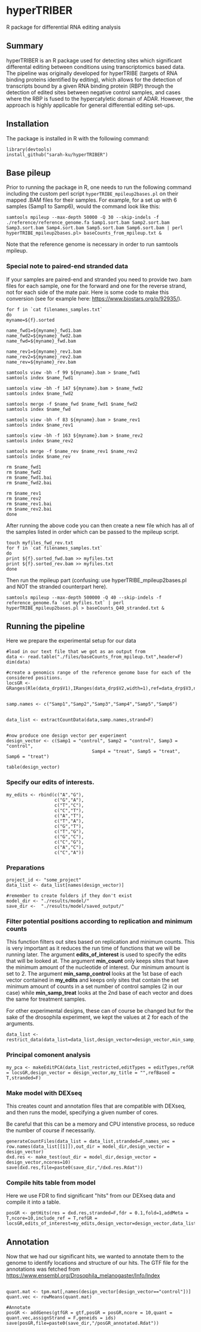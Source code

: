 # hyperTRIBER
R package for differential RNA editing analysis

## Summary
hyperTRIBER is an R package used for detecting sites which significant differental editing between conditions using transcriptomics based data. The pipeline was originally developed for hyperTRIBE (targets of RNA binding proteins identified by editing), which allows for the detection of transcripts bound by a given RNA binding protein (RBP) through the detection of edited sites between negative control samples, and cases where the RBP is fused to the hypercatyletic domain of ADAR. However, the approach is highly applicable for general differential editing set-ups.
 
## Installation

The package is installed in R with the following command:

```
library(devtools)
install_github("sarah-ku/hyperTRIBER")
```   

## Base pileup

Prior to running the package in R, one needs to run the following command including the custom perl script `hyperTRIBE_mpileup2bases.pl` on their mapped .BAM files for their samples. For example, for a set up with 6 samples (Samp1 to Samp6), would the command look like this:

```wrap
samtools mpileup --max-depth 50000 -Q 30 --skip-indels -f ./reference/reference_genome.fa Samp1.sort.bam Samp2.sort.bam Samp3.sort.bam Samp4.sort.bam Samp5.sort.bam Samp6.sort.bam | perl hyperTRIBE_mpileup2bases.pl> baseCounts_from_mpileup.txt &
```
Note that the reference genome is necessary in order to run samtools mpileup.

### Special note to paired-end stranded data

If your samples are paired-end and stranded you need to provide two .bam files for each sample, one for the forward and one for the reverse strand, not for each side of the mate pair. Here is some code to make this conversion (see for example here: https://www.biostars.org/p/92935/).

```wrap
for f in `cat filenames_samples.txt`
do
myname=${f}.sorted

name_fwd1=${myname}_fwd1.bam
name_fwd2=${myname}_fwd2.bam
name_fwd=${myname}_fwd.bam

name_rev1=${myname}_rev1.bam
name_rev2=${myname}_rev2.bam
name_rev=${myname}_rev.bam

samtools view -bh -f 99 ${myname}.bam > $name_fwd1
samtools index $name_fwd1

samtools view -bh -f 147 ${myname}.bam > $name_fwd2
samtools index $name_fwd2

samtools merge -f $name_fwd $name_fwd1 $name_fwd2
samtools index $name_fwd

samtools view -bh -f 83 ${myname}.bam > $name_rev1
samtools index $name_rev1

samtools view -bh -f 163 ${myname}.bam > $name_rev2
samtools index $name_rev2

samtools merge -f $name_rev $name_rev1 $name_rev2
samtools index $name_rev

rm $name_fwd1
rm $name_fwd2
rm $name_fwd1.bai
rm $name_fwd2.bai

rm $name_rev1
rm $name_rev2
rm $name_rev1.bai
rm $name_rev2.bai
done
```

After running the above code you can then create a new file which has all of the samples listed in order which can be passed to the mpileup script.

```wrap
touch myfiles_fwd_rev.txt
for f in `cat filenames_samples.txt`
do
print ${f}.sorted_fwd.bam >> myfiles.txt
print ${f}.sorted_rev.bam >> myfiles.txt
done
```

Then run the mpileup part (confusing: use hyperTRIBE_mpileup2bases.pl and NOT the stranded counterpart here).

```wrap
samtools mpileup --max-depth 500000 -Q 40 --skip-indels -f reference_genome.fa `cat myfiles.txt` | perl hyperTRIBE_mpileup2bases.pl > baseCounts_Q40_stranded.txt &
```

## Running the pipeline

Here we prepare the experimental setup for our data
```
#load in our text file that we got as an output from 
data <- read.table("./files/baseCounts_from_mpileup.txt",header=F)
dim(data)

#create a genomics range of the reference genome base for each of the considered positions.
locsGR <- GRanges(Rle(data_drp$V1),IRanges(data_drp$V2,width=1),ref=data_drp$V3,names=paste(data_drp$V1,data_drp$V2,sep="_"))


samp.names <- c("Samp1","Samp2","Samp3","Samp4","Samp5","Samp6")


data_list <- extractCountData(data,samp.names,strand=F)


#now produce one design vector per experiment
design_vector <- c(Samp1 = "control", Samp2 = "control", Samp3 = "control", 
                                Samp4 = "treat", Samp5 = "treat", Samp6 = "treat")

table(design_vector)
```



### Specify our edits of interests.
```
my_edits <- rbind(c("A","G"),
                  c("G","A"),
                  c("T","C"),
                  c("C","T"),
                  c("A","T"),
                  c("T","A"),
                  c("G","T"),
                  c("T","G"),
                  c("G","C"),
                  c("C","G"),
                  c("A","C"),
                  c("C","A"))
```


### Preparations
```
project_id <- "some_project"
data_list <- data_list[names(design_vector)]

#remember to create folders if they don't exist
model_dir <- "./results/model/"
save_dir <-  "./results/model/saved_output/"
```

### Filter potential positions according to replication and minimum counts
This function filters out sites based on replication and minimum counts. This is very important as it reduces the run time of functions that we will be running later.
The argument <b>edits_of_interest</b> is used to specify the edits that will be looked at.
The argument <b>min_count</b> only keeps sites that have the minimum amount of the nucleotide of interest. Our minimum amount is set to 2.
The argument <b>min_samp_control</b> looks at the 1st base of each vector contained in <b>my_edits</b> and keeps only sites that contain the set minimum amount of counts in a set number of control samples (2 in our case) while <b>min_samp_treat</b> looks at the 2nd base of each vector and does the same for treatment samples.

For other experimental designs, these can of course be changed but for the sake of the drosophila experiment, we kept the values at 2 for each of the arguments.

```
data_list <- restrict_data(data_list=data_list,design_vector=design_vector,min_samp_control=2,min_samp_treat=2,min_count=2,edits_of_interest=my_edits)
```

### Principal comonent analysis
```
my_pca <- makeEditPCA(data_list_restricted,editTypes = editTypes,refGR = locsGR,design_vector = design_vector,my_title = "",refBased = T,stranded=F)
```

### Make model with DEXseq
This creates count and annotation files that are compatible with DEXseq, and then runs the model, specifying a given number of cores.

Be careful that this can be a memory and CPU intenstive process, so reduce the number of course if necessarily.

```
generateCountFiles(data_list = data_list,stranded=F,names_vec = row.names(data_list[[1]]),out_dir = model_dir,design_vector = design_vector)
dxd.res <- make_test(out_dir = model_dir,design_vector = design_vector,ncores=10)
save(dxd.res,file=paste0(save_dir,"/dxd.res.Rdat"))
```
### Compile hits table from model
Here we use FDR to find significant "hits" from our DEXseq data and compile it into a table.
```
posGR <- getHits(res = dxd.res,stranded=F,fdr = 0.1,fold=1,addMeta = T,ncore=10,include_ref = T,refGR = locsGR,edits_of_interest=my_edits,design_vector=design_vector,data_list=data_list)
```

## Annotation

Now that we had our significant hits, we wanted to annotate them to the genome to identify locations and structure of our hits. The GTF file for the annotations was fetched from https://www.ensembl.org/Drosophila_melanogaster/Info/Index
```

quant.mat <- tpm.mat[,names(design_vector[design_vector=="control"])]
quant.vec <- rowMeans(quant.mat)

#Annotate
posGR <- addGenes(gtfGR = gtf,posGR = posGR,ncore = 10,quant = quant.vec,assignStrand = F,geneids = ids)
save(posGR,file=paste0(save_dir,"/posGR_annotated.Rdat"))
```
